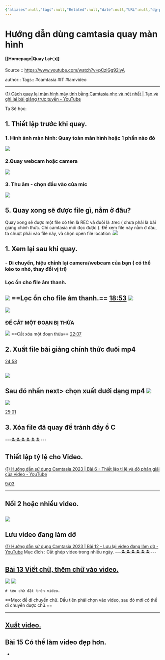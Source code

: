 ```yaml
---
{"aliases":null,"tags":null,"Related":null,"date":null,"URL":null,"dg-publish":true,"image":null,"permalink":"/IT/Camtasia/Hướng dẫn dùng camtasia quay màn hình/","dgPassFrontmatter":true,"noteIcon":"2","created":"2024-02-01T08:34:23.805+07:00","updated":"2024-02-01T16:10:32.298+07:00"}
---
```


# Hướng dẫn dùng camtasia quay màn hình
**[[Homepage\|Quay Lại👈]]**

Source :: https://www.youtube.com/watch?v=pCzIGg92lyA
<!--ID: 1706778631734-->

author::
Tags:: #camtasia #IT #lamvideo

---


[(1) Cách quay lại màn hình máy tính bằng Camtasia nhẹ và nét nhất | Tạo và ghi lại bài giảng trực tuyến - YouTube](https://www.youtube.com/watch?v=pCzIGg92lyA)

Ta Sẽ học:
## 1. Thiết lập trước khi quay.
### 1. Hình ảnh màn hình: Quay toàn màn hình hoặc 1 phần nào đó
![](https://i.imgur.com/TKPHXck.png)
### 2.Quay webcam hoặc camera 
![](https://i.imgur.com/js6jxTG.png)
### 3. Thu âm - chọn đầu vào của mic
![](https://i.imgur.com/wn9LZ63.png)

## 5. Quay xong sẽ được file gì, nằm ở đâu?
 Quay xong sẽ được một file có tên là REC và đuôi là .trec ( chưa phải là bài giảng chính thức. Chỉ camtasia mới đọc được ).
 Để xem file này nằm ở đâu, ta chuột phải vào file này, và chọn open file location :![](https://i.imgur.com/eWi6t7X.png)

## 1. Xem lại sau khi quay.
### - Di chuyển, hiệu chỉnh lại camera/webcam của bạn ( có thể kéo to nhỏ, thay đổi vị trí)
### Lọc ồn cho file âm thanh.
![](https://i.imgur.com/gBTZ1kn.png)
==Lọc ồn cho file âm thanh.==
[18:53](https://www.youtube.com/watch?v=pCzIGg92lyA#t=1133.5691358024692)
![](https://i.imgur.com/bpv1eCW.png)
---
![](https://i.imgur.com/n6d3luS.png)
### ĐỂ CẮT MỘT ĐOẠN BỊ THỪA
![](https://i.imgur.com/HLgsQ55.png)
==Cắt xóa một đoạn thừa==
[22:07](https://www.youtube.com/watch?v=pCzIGg92lyA#t=1327.5491759904633)


## 2. Xuất file bài giảng chính thức đuôi mp4

[24:58](https://www.youtube.com/watch?v=pCzIGg92lyA#t=1498.8778980419618)

 ![](https://i.imgur.com/zrJRoZs.png)
---
Sau đó nhấn next> chọn xuất dưới dạng mp4
![](https://i.imgur.com/go5Nxs2.png)
---
![](https://i.imgur.com/FvAaW30.png)

[25:01](https://www.youtube.com/watch?v=pCzIGg92lyA#t=1501.9913043478261)

## 3. Xóa file đã quay để tránh đầy ổ C


---🏝️🏝️🏝️🏝️🏝️🏝️---
## Thiết lập tỷ lệ cho Video.
[(1) Hướng dẫn sử dụng Camtasia 2023 | Bài 6 - Thiết lập tỉ lệ và độ phân giải của video - YouTube](https://www.youtube.com/watch?v=gOQ1cw7DEHs&list=PLqAZCfIYkJhdS4BXIg6CZl6tA_uMn6cE9&index=6)


[9:03](https://www.youtube.com/watch?v=gOQ1cw7DEHs&list=PLqAZCfIYkJhdS4BXIg6CZl6tA_uMn6cE9&index=6)

----
## Nối 2 hoặc nhiều video.
![](https://i.imgur.com/F0CHdSs.png)
---
## Lưu video đang làm dở

[(1) Hướng dẫn sử dụng Camtasia 2023 | Bài 12 - Lưu lại video đang làm dở - YouTube](https://www.youtube.com/watch?v=l0KTyeq4hIk&list=PLqAZCfIYkJhdS4BXIg6CZl6tA_uMn6cE9&index=12)
 Mục đích : Cắt ghép video trong nhiều ngày.
 ---🏝️🏝️🏝️🏝️🏝️🏝️---  
## [Bài 13 Viết chữ, thêm chữ vào video.](https://www.youtube.com/watch?v=T1iWw66rNww&list=PLqAZCfIYkJhdS4BXIg6CZl6tA_uMn6cE9&index=13)
![](https://i.imgur.com/hSGe2cT.png)
![](https://i.imgur.com/ZDKgW13.png)
```ad-note
# kéo chữ đặt trên video.
```

==Mẹo: để di chuyển chữ. Đầu tiên phải chọn vào video, sau đó mới có thể di chuyển được chữ.==

---
## [Xuất video.](https://www.youtube.com/watch?v=-W9YJja8iw0&list=PLqAZCfIYkJhdS4BXIg6CZl6tA_uMn6cE9&index=14)

## Bài 15 Có thể làm video đẹp hơn.

- 